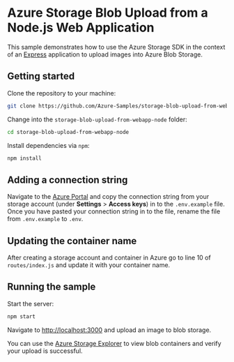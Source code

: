 # Azure Storage Blob Upload from a Node.js Web Application

This sample demonstrates how to use the Azure Storage SDK in the context of an [Express](https://expressjs.com/) application to upload images into Azure Blob Storage.

## Getting started

Clone the repository to your machine:

```bash
git clone https://github.com/Azure-Samples/storage-blob-upload-from-webapp-node.git
```

Change into the `storage-blob-upload-from-webapp-node` folder:

```bash
cd storage-blob-upload-from-webapp-node
```

Install dependencies via `npm`:

```bash
npm install
```

## Adding a connection string

Navigate to the [Azure Portal](https://portal.azure.com) and copy the connection string from your storage account (under **Settings** > **Access keys**) in to the `.env.example` file. Once you have pasted your connection string in to the file, rename the file from `.env.example` to `.env`.

## Updating the container name

After creating a storage account and container in Azure go to line 10 of `routes/index.js` and update it with your container name. 

## Running the sample

Start the server:

```bash
npm start
```

Navigate to [http://localhost:3000](http://localhost:3000) and upload an image to blob storage.

You can use the [Azure Storage Explorer](https://azure.microsoft.com/features/storage-explorer/) to view blob containers and verify your upload is successful.
